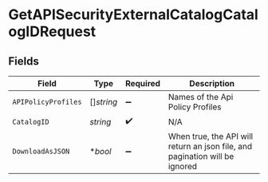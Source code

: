 # GetAPISecurityExternalCatalogCatalogIDRequest


## Fields

| Field                                                                       | Type                                                                        | Required                                                                    | Description                                                                 |
| --------------------------------------------------------------------------- | --------------------------------------------------------------------------- | --------------------------------------------------------------------------- | --------------------------------------------------------------------------- |
| `APIPolicyProfiles`                                                         | []*string*                                                                  | :heavy_minus_sign:                                                          | Names of the Api Policy Profiles                                            |
| `CatalogID`                                                                 | *string*                                                                    | :heavy_check_mark:                                                          | N/A                                                                         |
| `DownloadAsJSON`                                                            | **bool*                                                                     | :heavy_minus_sign:                                                          | When true, the API will return an json file, and pagination will be ignored |